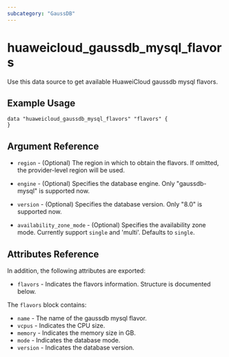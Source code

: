 ```yaml
---
subcategory: "GaussDB"
---
```


# huaweicloud\_gaussdb\_mysql\_flavors

Use this data source to get available HuaweiCloud gaussdb mysql flavors.

## Example Usage

```hcl
data "huaweicloud_gaussdb_mysql_flavors" "flavors" {
}
```

## Argument Reference

* `region` - (Optional) The region in which to obtain the flavors. If omitted, the provider-level region will be used.

* `engine` - (Optional) Specifies the database engine. Only "gaussdb-mysql" is supported now.

* `version` - (Optional) Specifies the database version. Only "8.0" is supported now.

* `availability_zone_mode` - (Optional) Specifies the availability zone mode. Currently support `single` and 'multi'. Defaults to `single`.

## Attributes Reference

In addition, the following attributes are exported:

* `flavors` -
  Indicates the flavors information. Structure is documented below.

The `flavors` block contains:

* `name` - The name of the gaussdb mysql flavor.
* `vcpus` - Indicates the CPU size.
* `memory` - Indicates the memory size in GB.
* `mode` - Indicates the database mode.
* `version` - Indicates the database version.
